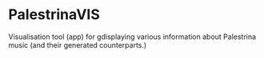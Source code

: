 # PalestrinaVIS

Visualisation tool (app) for gdisplaying various information about Palestrina music (and their generated counterparts.)
